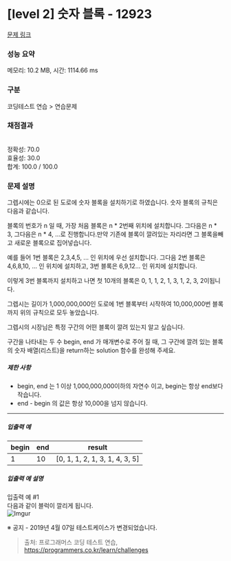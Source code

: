 # [level 2] 숫자 블록 - 12923 

[문제 링크](https://school.programmers.co.kr/learn/courses/30/lessons/12923) 

### 성능 요약

메모리: 10.2 MB, 시간: 1114.66 ms

### 구분

코딩테스트 연습 > 연습문제

### 채점결과

<br/>정확성: 70.0<br/>효율성: 30.0<br/>합계: 100.0 / 100.0

### 문제 설명

<p>그렙시에는 0으로 된 도로에 숫자 블록을 설치하기로 하였습니다. 숫자 블록의 규칙은 다음과 같습니다.</p>

<p>블록의 번호가 n 일 때, 가장 처음 블록은 n * 2번째 위치에 설치합니다. 그다음은 n * 3, 그다음은 n * 4, ...로 진행합니다.만약 기존에 블록이 깔려있는 자리라면 그 블록을빼고 새로운 블록으로 집어넣습니다.</p>

<p>예를 들어 1번 블록은 2,3,4,5, ... 인 위치에 우선 설치합니다. 그다음 2번 블록은 4,6,8,10, ... 인 위치에 설치하고, 3번 블록은 6,9,12... 인 위치에 설치합니다.</p>

<p>이렇게 3번 블록까지 설치하고 나면 첫 10개의 블록은 0, 1, 1, 2, 1, 3, 1, 2, 3, 2이됩니다.</p>

<p>그렙시는 길이가 1,000,000,000인 도로에 1번 블록부터 시작하여 10,000,000번 블록까지 위의 규칙으로 모두 놓았습니다.</p>

<p>그렙시의 시장님은 특정 구간의 어떤 블록이 깔려 있는지 알고 싶습니다.</p>

<p>구간을 나타내는 두 수 begin, end 가 매개변수로 주어 질 때, 그 구간에 깔려 있는 블록의 숫자 배열(리스트)을 return하는 solution 함수를 완성해 주세요.</p>

<h5>제한 사항</h5>

<ul>
<li>begin, end 는 1 이상 1,000,000,000이하의 자연수 이고, begin는 항상 end보다 작습니다.</li>
<li>end - begin 의 값은 항상 10,000을 넘지 않습니다.</li>
</ul>

<hr>

<h5>입출력 예</h5>
<table class="table">
        <thead><tr>
<th>begin</th>
<th>end</th>
<th>result</th>
</tr>
</thead>
        <tbody><tr>
<td>1</td>
<td>10</td>
<td>[0, 1, 1, 2, 1, 3, 1, 4, 3, 5]</td>
</tr>
</tbody>
      </table>
<h5>입출력 예 설명</h5>

<p>입출력 예 #1<br>
다음과 같이 블럭이 깔리게 됩니다.<br>
<img src="https://i.imgur.com/OnAE846.png?1" title="" alt="Imgur"></p>

<p>※ 공지 - 2019년 4월 07일 테스트케이스가 변경되었습니다.</p>


> 출처: 프로그래머스 코딩 테스트 연습, https://programmers.co.kr/learn/challenges